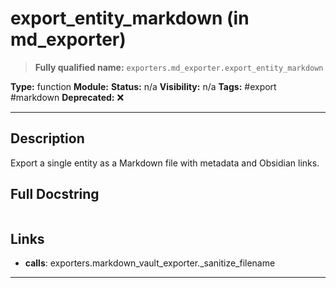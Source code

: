 # export_entity_markdown (in md_exporter)
> **Fully qualified name:** `exporters.md_exporter.export_entity_markdown`

**Type:** function
**Module:** 
**Status:** n/a
**Visibility:** n/a
**Tags:** #export #markdown
**Deprecated:** ❌

---

## Description
Export a single entity as a Markdown file with metadata and Obsidian links.

## Full Docstring
```

```

## Links
- **calls**: exporters.markdown_vault_exporter._sanitize_filename


---
